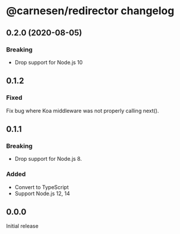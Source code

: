 # **@carnesen/redirector** changelog

## 0.2.0 (2020-08-05)

### Breaking

- Drop support for Node.js 10

## 0.1.2

### Fixed

Fix bug where Koa middleware was not properly calling next().

## 0.1.1

### Breaking

- Drop support for Node.js 8.

### Added

- Convert to TypeScript
- Support Node.js 12, 14

## 0.0.0

Initial release

